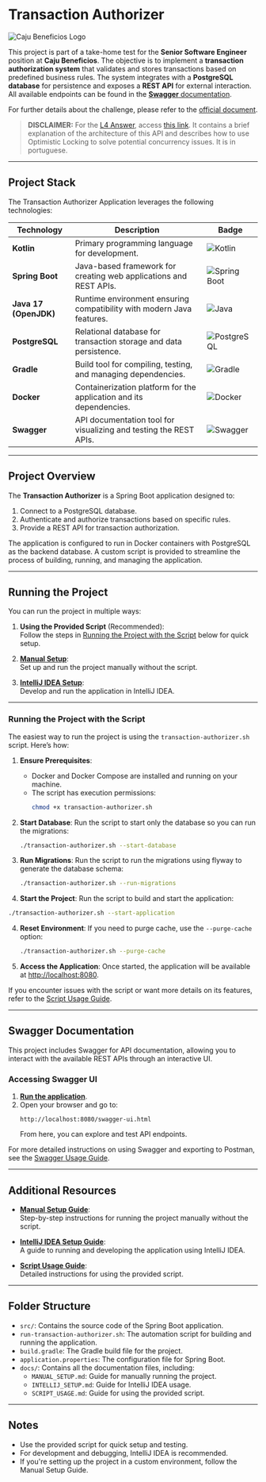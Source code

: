 # Transaction Authorizer

![Caju Beneficios Logo](https://cdn.prod.website-files.com/620135165cdb9f1d60b5d1e3/6244d22a2b78fe6d97518ce9_logo-rodape.svg)

This project is part of a take-home test for the **Senior Software Engineer** position at **Caju Beneficios**. The objective is to implement a **transaction authorization system** that validates and stores transactions based on predefined business rules. The system integrates with a **PostgreSQL database** for persistence and exposes a **REST API** for external interaction. All available endpoints can be found in the [**Swagger** documentation](#swagger-documentation).

For further details about the challenge, please refer to the [official document](https://caju.notion.site/Desafio-T-cnico-para-fazer-em-casa-218d49808fe14a4189c3ca664857de72).

> **DISCLAIMER:** For the [L4 Answer](docs/L4_ANSWER.md), access [this link](docs/L4_ANSWER.md). It contains a brief explanation of the architecture of this API and describes how to use Optimistic Locking to solve potential concurrency issues. It is in portuguese.

---

## Project Stack

The Transaction Authorizer Application leverages the following technologies:

| **Technology**         | **Description**                                                                                               | **Badge**                                                                                                                                              |
|-------------------------|-------------------------------------------------------------------------------------------------------------|--------------------------------------------------------------------------------------------------------------------------------------------------------|
| **Kotlin**             | Primary programming language for development.                                                              | ![Kotlin](https://img.shields.io/badge/Kotlin-0095D5?logo=kotlin&logoColor=white&style=flat-square)                                                   |
| **Spring Boot**        | Java-based framework for creating web applications and REST APIs.                                          | ![Spring Boot](https://img.shields.io/badge/Spring_Boot-6DB33F?logo=spring-boot&logoColor=white&style=flat-square)                                     |
| **Java 17 (OpenJDK)**  | Runtime environment ensuring compatibility with modern Java features.                                       | ![Java](https://img.shields.io/badge/Java_17-007396?logo=java&logoColor=white&style=flat-square)                                                      |
| **PostgreSQL**         | Relational database for transaction storage and data persistence.                                          | ![PostgreSQL](https://img.shields.io/badge/PostgreSQL-336791?logo=postgresql&logoColor=white&style=flat-square)                                       |
| **Gradle**             | Build tool for compiling, testing, and managing dependencies.                                              | ![Gradle](https://img.shields.io/badge/Gradle-02303A?logo=gradle&logoColor=white&style=flat-square)                                                   |
| **Docker**             | Containerization platform for the application and its dependencies.                                       | ![Docker](https://img.shields.io/badge/Docker-2496ED?logo=docker&logoColor=white&style=flat-square)                                                   |
| **Swagger**            | API documentation tool for visualizing and testing the REST APIs.                                           | ![Swagger](https://img.shields.io/badge/Swagger-85EA2D?logo=swagger&logoColor=white&style=flat-square)                                                |

---

## Project Overview

The **Transaction Authorizer** is a Spring Boot application designed to:

1. Connect to a PostgreSQL database.
2. Authenticate and authorize transactions based on specific rules.
3. Provide a REST API for transaction authorization.

The application is configured to run in Docker containers with PostgreSQL as the backend database. A custom script is provided to streamline the process of building, running, and managing the application.

---

## Running the Project

You can run the project in multiple ways:

1. **Using the Provided Script** (Recommended):  
   Follow the steps in [Running the Project with the Script](#running-the-project-with-the-script) below for quick setup.

2. **[Manual Setup](docs/MANUAL_SETUP.md)**:  
   Set up and run the project manually without the script.

3. **[IntelliJ IDEA Setup](docs/INTELLIJ_SETUP.md)**:  
   Develop and run the application in IntelliJ IDEA.

---

### Running the Project with the Script

The easiest way to run the project is using the `transaction-authorizer.sh` script. Here’s how:

1. **Ensure Prerequisites**:
   - Docker and Docker Compose are installed and running on your machine.
   - The script has execution permissions:
     ```bash
     chmod +x transaction-authorizer.sh
     ```

2. **Start Database**:
   Run the script to start only the database so you can run the migrations:
   ```bash
   ./transaction-authorizer.sh --start-database
   ```

3. **Run Migrations**:
   Run the script to run the migrations using flyway to generate the database schema:
   ```bash
   ./transaction-authorizer.sh --run-migrations
   ```
 4. **Start the Project**:
   Run the script to build and start the application:
   ```bash
   ./transaction-authorizer.sh --start-application
   ```

4. **Reset Environment**:
   If you need to purge cache, use the `--purge-cache` option:
   ```bash
   ./transaction-authorizer.sh --purge-cache
   ```

5. **Access the Application**:
   Once started, the application will be available at [http://localhost:8080](http://localhost:8080).

If you encounter issues with the script or want more details on its features, refer to the [Script Usage Guide](docs/SCRIPT_USAGE.md).

---

## Swagger Documentation

This project includes Swagger for API documentation, allowing you to interact with the available REST APIs through an interactive UI.

### Accessing Swagger UI

1. [**Run the application**](#running-the-project).
2. Open your browser and go to:
   ```
   http://localhost:8080/swagger-ui.html
   ```
   From here, you can explore and test API endpoints.

For more detailed instructions on using Swagger and exporting to Postman, see the [Swagger Usage Guide](docs/SWAGGER_USAGE.md).

---

## Additional Resources

- **[Manual Setup Guide](docs/MANUAL_SETUP.md)**:  
  Step-by-step instructions for running the project manually without the script.

- **[IntelliJ IDEA Setup Guide](docs/INTELLIJ_SETUP.md)**:  
  A guide to running and developing the application using IntelliJ IDEA.

- **[Script Usage Guide](docs/SCRIPT_USAGE.md)**:  
  Detailed instructions for using the provided script.

---

## Folder Structure

- `src/`: Contains the source code of the Spring Boot application.
- `run-transaction-authorizer.sh`: The automation script for building and running the application.
- `build.gradle`: The Gradle build file for the project.
- `application.properties`: The configuration file for Spring Boot.
- `docs/`: Contains all the documentation files, including:
   - `MANUAL_SETUP.md`: Guide for manually running the project.
   - `INTELLIJ_SETUP.md`: Guide for IntelliJ IDEA usage.
   - `SCRIPT_USAGE.md`: Guide for using the provided script.

---

## Notes

- Use the provided script for quick setup and testing.
- For development and debugging, IntelliJ IDEA is recommended.
- If you're setting up the project in a custom environment, follow the Manual Setup Guide.
